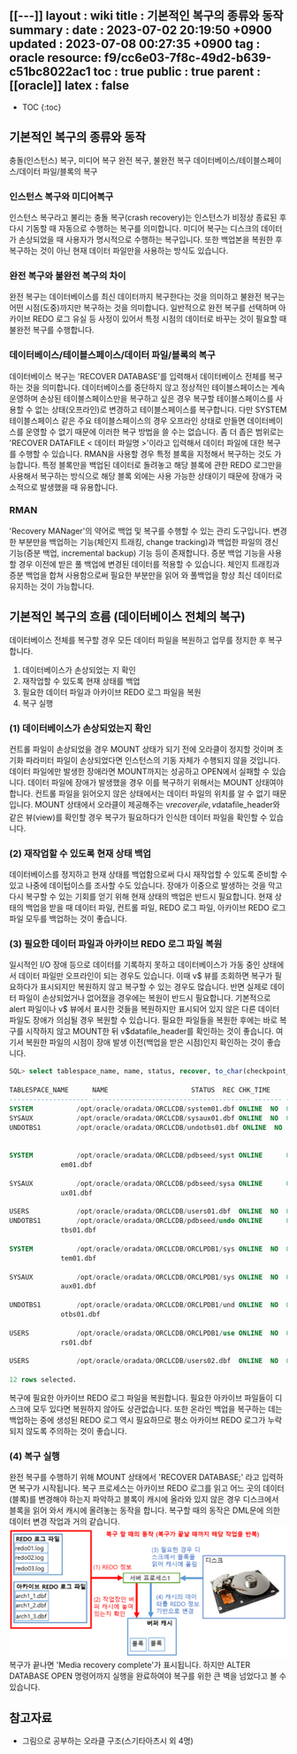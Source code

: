 [[---]]
layout  : wiki
title   : 기본적인 복구의 종류와 동작
summary : 
date    : 2023-07-02 20:19:50 +0900
updated : 2023-07-08 00:27:35 +0900
tag     : oracle
resource: f9/cc6e03-7f8c-49d2-b639-c51bc8022ac1
toc     : true
public  : true
parent  : [[oracle]]
latex   : false
---
* TOC
{:toc}

## 기본적인 복구의 종류와 동작
 충돌(인스턴스) 복구, 미디어 복구
완전 복구, 불완전 복구
데이터베이스/테이블스페이스/데이터 파일/블록의 복구

### 인스턴스 복구와 미디어복구
인스턴스 복구라고 불리는 충돌 복구(crash recovery)는 인스턴스가 비정상 종료된 후 다시 기동할 때 자동으로 수행하는 복구를 의미합니다.
미디어 복구는 디스크의 데이터가 손상되었을 때 사용자가 명시적으로 수행하는 복구입니다. 또한 백업본을 복원한 후 복구하는 것이 아닌 현재 데이터 파일만을 사용하는 방식도 있습니다.

### 완전 복구와 불완전 복구의 차이
완전 복구는 데이터베이스를 최신 데이터까지 복구한다는 것을 의미하고 불완전 복구는 어떤 시점(도중)까지만 복구하는 것을 의미합니다. 일반적으로 완전 복구를 선택하며 아카이브 REDO 로그 유실 등 사정이 있어서 특정 시점의 데이터로 바꾸는 것이 필요할 때 불완전 복구를 수행합니다.

### 데이터베이스/테이블스페이스/데이터 파일/블록의 복구
데이터베이스 복구는 'RECOVER DATABASE'를 입력해서 데이터베이스 전체를 복구하는 것을 의미합니다. 데이터베이스를 중단하지 않고 정상적인 테이블스페이스는 계속 운영하며 손상된 테이블스페이스만을 복구하고 싶은 경우 복구할 테이블스페이스를 사용할 수 없는 상태(오프라인)로 변경하고 테이블스페이스를 복구합니다. 다만 SYSTEM 테이블스페이스 같은 주요 테이블스페이스의 경우 오프라인 상태로 만들면 데이터베이스를 운영할 수 없기 때문에 이러한 복구 방법을 쓸 수는 없습니다.
좀 더 좁은 범위로는 'RECOVER DATAFILE < 데이터 파일명 >'이라고 입력해서 데이터 파일에 대한 복구를 수행할 수 있습니다.
RMAN을 사용할 경우 특정 블록을 지정해서 복구하는 것도 가능합니다. 특정 블록만을 백업된 데이터로 돌려놓고 해당 블록에 관한 REDO 로그만을 사용해서 복구하는 방식으로 해당 블록 외에는 사용 가능한 상태이기 때문에 장애가 국소적으로 발생했을 때 유용합니다.

### RMAN
'Recovery MANager'의 약어로 백업 및 복구를 수행할 수 있는 관리 도구입니다. 변경한 부분만을 백업하는 기능(체인지 트래킹, change tracking)과 백업한 파일의 갱신 기능(증분 백업, incremental backup) 기능 등이 존재합니다. 
증분 백업 기능을 사용할 경우 이전에 받은 풀 백업에 변경된 데이터를 적용할 수 있습니다. 체인지 트래킹과 증분 백업을 합쳐 사용함으로써 필요한 부분만을 읽어 와 풀백업을 항상 최신 데이터로 유지하는 것이 가능합니다. 

## 기본적인 복구의 흐름 (데이터베이스 전체의 복구)
데이터베이스 전체를 복구할 경우 모든 데이터 파일을 복원하고 업무를 정지한 후 복구합니다.
1. 데이터베이스가 손상되었는 지 확인  
2. 재작업할 수 있도록 현재 상태를 백업  
3. 필요한 데이터 파일과 아카이브 REDO 로그 파일을 복원 
4. 복구 실행 


### (1) 데이터베이스가 손상되었는지 확인
컨트롤 파일이 손상되었을 경우 MOUNT 상태가 되기 전에 오라클이 정지할 것이며 초기화 파라미터 파일이 손상되었다면 인스턴스의 기동 자체가 수행되지 않을 것입니다. 데이터 파일에만 발생한 장애라면 MOUNT까지는 성공하고 OPEN에서 실패할 수 있습니다.
데이터 파일에 장애가 발생했을 경우 이를 복구하기 위해서는 MOUNT 상태여야 합니다. 컨트롤 파일을 읽어오지 않은 상태에서는 데이터 파일의 위치를 알 수 없기 때문입니다. MOUNT 상태에서 오라클이 제공해주는 v$recover_file, v$datafile_header와 같은 뷰(view)를 확인할 경우 복구가 필요하다가 인식한 데이터 파일을 확인할 수 있습니다.

### (2) 재작업할 수 있도록 현재 상태 백업
데이터베이스를 정지하고 현재 상태를 백업함으로써 다시 재작업할 수 있도록 준비할 수 있고 나중에 데이텁이스를 조사할 수도 있습니다. 장애가 이중으로 발생하는 것을 막고 다시 복구할 수 있는 기회를 얻기 위해 현재 상태의 백업은 반드시 필요합니다. 현재 상태의 백업을 받을 때 데이터 파일, 컨트롤 파일, REDO 로그 파일, 아카이브 REDO 로그 파일 모두를 백업하는 것이 좋습니다.

### (3) 필요한 데이터 파일과 아카이브 REDO 로그 파일 복원
일시적인 I/O 장애 등으로 데이터를 기록하지 못하고 데이터베이스가 가동 중인 상태에서 데이터 파일만 오프라인이 되는 경우도 있습니다. 이때 v$ 뷰를 조회하면 복구가 필요하다가 표시되지만 복원하지 않고 복구할 수 있는 경우도 많습니다. 
반면 실제로 데이터 파일이 손상되었거나 없어졌을 경우에는 복원이 반드시 필요합니다. 기본적으로 alert 파일이나 v$ 뷰에서 표시한 것들을 복원하지만 표시되어 있지 않은 다른 데이터 파일도 장애가 의심될 경우 복원할 수 있습니다. 
필요한 파일들을 복원한 후에는 바로 복구를 시작하지 않고 MOUNT한 뒤 v$datafile_header를 확인하는 것이 좋습니다. 여기서 복원한 파일의 시점이 장애 발생 이전(백업을 받은 시점)인지 확인하는 것이 좋습니다.

```sql
SQL> select tablespace_name, name, status, recover, to_char(checkpoint_time, 'MM-DD HH24:MI:SS') as chk_time from v$datafile_header;

TABLESPACE_NAME      NAME				      STATUS  REC CHK_TIME
-------------------- ---------------------------------------- ------- --- --------------
SYSTEM		     /opt/oracle/oradata/ORCLCDB/system01.dbf ONLINE  NO  07-04 14:05:41
SYSAUX		     /opt/oracle/oradata/ORCLCDB/sysaux01.dbf ONLINE  NO  07-04 14:05:41
UNDOTBS1	     /opt/oracle/oradata/ORCLCDB/undotbs01.dbf ONLINE  NO  07-04 14:05:41
		     

SYSTEM		     /opt/oracle/oradata/ORCLCDB/pdbseed/syst ONLINE	  05-27 11:44:19
		     em01.dbf

SYSAUX		     /opt/oracle/oradata/ORCLCDB/pdbseed/sysa ONLINE	  05-27 11:44:19
		     ux01.dbf

USERS		     /opt/oracle/oradata/ORCLCDB/users01.dbf  ONLINE  NO  07-04 14:05:41
UNDOTBS1	     /opt/oracle/oradata/ORCLCDB/pdbseed/undo ONLINE	  05-27 11:44:19
		     tbs01.dbf

SYSTEM		     /opt/oracle/oradata/ORCLCDB/ORCLPDB1/sys ONLINE  NO  07-04 14:05:41
		     tem01.dbf

SYSAUX		     /opt/oracle/oradata/ORCLCDB/ORCLPDB1/sys ONLINE  NO  07-04 14:05:41
		     aux01.dbf

UNDOTBS1	     /opt/oracle/oradata/ORCLCDB/ORCLPDB1/und ONLINE  NO  07-04 14:05:41
		     otbs01.dbf

USERS		     /opt/oracle/oradata/ORCLCDB/ORCLPDB1/use ONLINE  NO  07-04 14:05:41
		     rs01.dbf

USERS		     /opt/oracle/oradata/ORCLCDB/users02.dbf  ONLINE  NO  07-04 14:05:41

12 rows selected.

```

복구에 필요한 아카이브 REDO 로그 파일을 복원합니다. 필요한 아카이브 파일들이 디스크에 모두 있다면 복원하지 않아도 상관없습니다. 또한 온라인 백업을 복구하는 데는 백업하는 중에 생성된 REDO 로그 역시 필요하므로 평소 아카이브 REDO 로그가 누락되지 않도록 주의하는 것이 좋습니다.

### (4) 복구 실행
 완전 복구를 수행하기 위해 MOUNT 상태에서 'RECOVER DATABASE;' 라고 입력하면 복구가 시작됩니다. 복구 프로세스는 아카이브 REDO 로그를 읽고 어느 곳의 데이터(블록)를 변경해야 하는지 파악하고 블록이 캐시에 올라와 있지 않은 경우 디스크에서 블록을 읽어 와서 캐시에 올려놓는 동작을 합니다. 복구할 때의 동작은 DML문에 의한 데이터 변경 작업과 거의 같습니다.
![image]( /resource/f9/cc6e03-7f8c-49d2-b639-c51bc8022ac1/251599534-00890399-f2b3-4f94-a1d6-c74234cc6579.png)
복구가 끝나면 'Media recovery complete'가 표시됩니다. 하지만 ALTER DATABASE OPEN 명령어까지 실행을 완료하여야 복구를 위한 큰 벽을 넘었다고 볼 수 있습니다.

## 참고자료
- 그림으로 공부하는 오라클 구조(스기타아츠시 외 4명)
